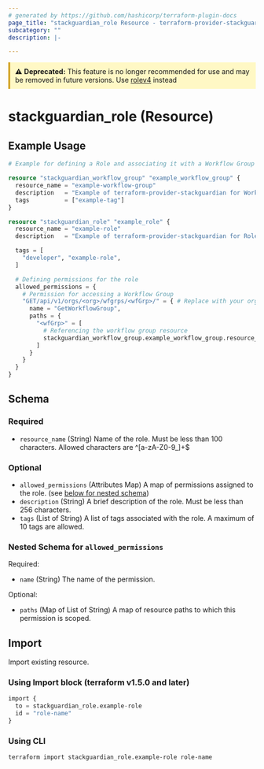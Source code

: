 ```yaml
---
# generated by https://github.com/hashicorp/terraform-plugin-docs
page_title: "stackguardian_role Resource - terraform-provider-stackguardian"
subcategory: ""
description: |-

---
```


<div style="background-color: #fff8c5; border-left: 4px solid #d4a72c; padding: 10px;">
⚠️ <strong>Deprecated:</strong> This feature is no longer recommended for use and may be removed in future versions. Use <a href=https://registry.terraform.io/providers/StackGuardian/stackguardian/latest/docs/resources/rolev4>rolev4</a> instead
</div>

# stackguardian_role (Resource)

## Example Usage

```terraform
# Example for defining a Role and associating it with a Workflow Group in StackGuardian

resource "stackguardian_workflow_group" "example_workflow_group" {
  resource_name = "example-workflow-group"
  description   = "Example of terraform-provider-stackguardian for Workflow Group"
  tags          = ["example-tag"]
}

resource "stackguardian_role" "example_role" {
  resource_name = "example-role"
  description   = "Example of terraform-provider-stackguardian for Role"

  tags = [
    "developer", "example-role",
  ]

  # Defining permissions for the role
  allowed_permissions = {
    # Permission for accessing a Workflow Group
    "GET/api/v1/orgs/<org>/wfgrps/<wfGrp>/" = { # Replace with your organization name
      name = "GetWorkflowGroup",
      paths = {
        "<wfGrp>" = [
          # Referencing the workflow group resource
          stackguardian_workflow_group.example_workflow_group.resource_name
        ]
      }
    }
  }
}
```

<!-- schema generated by tfplugindocs -->
## Schema

### Required

- `resource_name` (String) Name of the role. Must be less than 100 characters. Allowed characters are ^[a-zA-Z0-9_]+$

### Optional

- `allowed_permissions` (Attributes Map) A map of permissions assigned to the role. (see [below for nested schema](#nestedatt--allowed_permissions))
- `description` (String) A brief description of the role. Must be less than 256 characters.
- `tags` (List of String) A list of tags associated with the role. A maximum of 10 tags are allowed.

<a id="nestedatt--allowed_permissions"></a>
### Nested Schema for `allowed_permissions`

Required:

- `name` (String) The name of the permission.

Optional:

- `paths` (Map of List of String) A map of resource paths to which this permission is scoped.




## Import

Import existing resource.

### Using Import block (terraform v1.5.0 and later)
```terraform
import {
  to = stackguardian_role.example-role
  id = "role-name"
}
```

### Using CLI
```bash
terraform import stackguardian_role.example-role role-name
```